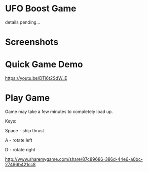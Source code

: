 # UFO Boost Game
details pending...

# Screenshots


# Quick Game Demo
https://youtu.be/DTi6t2SdW_E

# Play Game
Game may take a few minutes to completely load up.

Keys:

Space - ship thrust

A - rotate left

D - rotate right

http://www.sharemygame.com/share/87c89686-386d-44e6-a0bc-27496b421cc8
